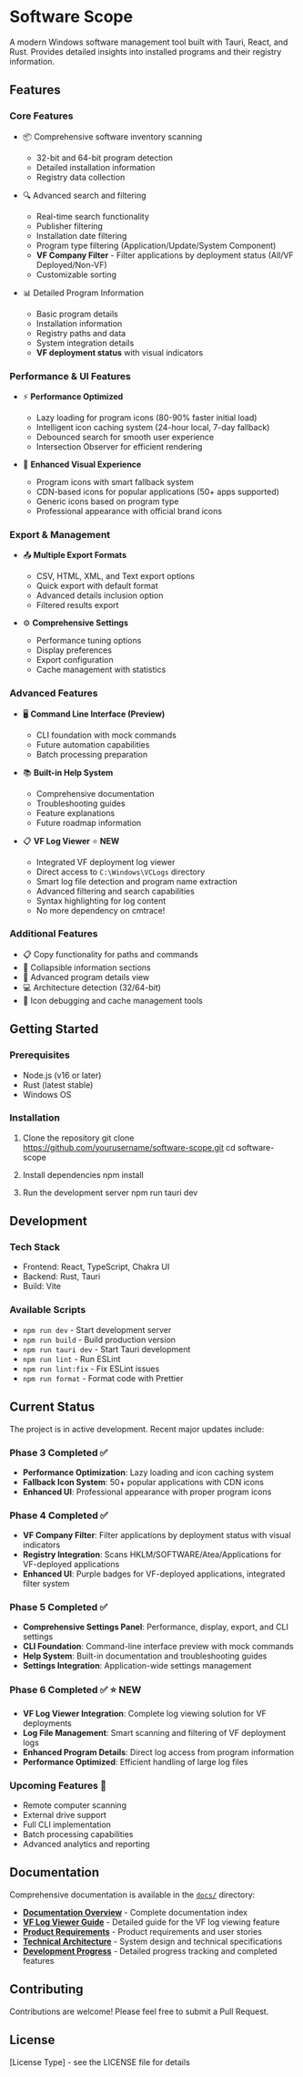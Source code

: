 # Software Scope

A modern Windows software management tool built with Tauri, React, and Rust. Provides detailed insights into installed programs and their registry information.

## Features

### Core Features
- 📦 Comprehensive software inventory scanning
  - 32-bit and 64-bit program detection
  - Detailed installation information
  - Registry data collection

- 🔍 Advanced search and filtering
  - Real-time search functionality
  - Publisher filtering
  - Installation date filtering
  - Program type filtering (Application/Update/System Component)
  - **VF Company Filter** - Filter applications by deployment status (All/VF Deployed/Non-VF)
  - Customizable sorting

- 📊 Detailed Program Information
  - Basic program details
  - Installation information
  - Registry paths and data
  - System integration details
  - **VF deployment status** with visual indicators

### Performance & UI Features
- ⚡ **Performance Optimized**
  - Lazy loading for program icons (80-90% faster initial load)
  - Intelligent icon caching system (24-hour local, 7-day fallback)
  - Debounced search for smooth user experience
  - Intersection Observer for efficient rendering

- 🎨 **Enhanced Visual Experience**
  - Program icons with smart fallback system
  - CDN-based icons for popular applications (50+ apps supported)
  - Generic icons based on program type
  - Professional appearance with official brand icons

### Export & Management
- 📤 **Multiple Export Formats**
  - CSV, HTML, XML, and Text export options
  - Quick export with default format
  - Advanced details inclusion option
  - Filtered results export

- ⚙️ **Comprehensive Settings**
  - Performance tuning options
  - Display preferences
  - Export configuration
  - Cache management with statistics

### Advanced Features
- 🖥️ **Command Line Interface (Preview)**
  - CLI foundation with mock commands
  - Future automation capabilities
  - Batch processing preparation

- 📚 **Built-in Help System**
  - Comprehensive documentation
  - Troubleshooting guides
  - Feature explanations
  - Future roadmap information

- 📋 **VF Log Viewer** ⭐ **NEW**
  - Integrated VF deployment log viewer
  - Direct access to `C:\Windows\VCLogs` directory
  - Smart log file detection and program name extraction
  - Advanced filtering and search capabilities
  - Syntax highlighting for log content
  - No more dependency on cmtrace!

### Additional Features
- 📋 Copy functionality for paths and commands
- 🎯 Collapsible information sections
- 📁 Advanced program details view
- 💻 Architecture detection (32/64-bit)
- 🔧 Icon debugging and cache management tools

## Getting Started

### Prerequisites
- Node.js (v16 or later)
- Rust (latest stable)
- Windows OS

### Installation
1. Clone the repository
git clone https://github.com/yourusername/software-scope.git
cd software-scope


2. Install dependencies
npm install

3. Run the development server
npm run tauri dev


## Development

### Tech Stack
- Frontend: React, TypeScript, Chakra UI
- Backend: Rust, Tauri
- Build: Vite

### Available Scripts
- `npm run dev` - Start development server
- `npm run build` - Build production version
- `npm run tauri dev` - Start Tauri development
- `npm run lint` - Run ESLint
- `npm run lint:fix` - Fix ESLint issues
- `npm run format` - Format code with Prettier

## Current Status
The project is in active development. Recent major updates include:

### Phase 3 Completed ✅
- **Performance Optimization**: Lazy loading and icon caching system
- **Fallback Icon System**: 50+ popular applications with CDN icons
- **Enhanced UI**: Professional appearance with proper program icons

### Phase 4 Completed ✅
- **VF Company Filter**: Filter applications by deployment status with visual indicators
- **Registry Integration**: Scans HKLM/SOFTWARE/Atea/Applications for VF-deployed applications
- **Enhanced UI**: Purple badges for VF-deployed applications, integrated filter system

### Phase 5 Completed ✅
- **Comprehensive Settings Panel**: Performance, display, export, and CLI settings
- **CLI Foundation**: Command-line interface preview with mock commands
- **Help System**: Built-in documentation and troubleshooting guides
- **Settings Integration**: Application-wide settings management

### Phase 6 Completed ✅ ⭐ **NEW**
- **VF Log Viewer Integration**: Complete log viewing solution for VF deployments
- **Log File Management**: Smart scanning and filtering of VF deployment logs
- **Enhanced Program Details**: Direct log access from program information
- **Performance Optimized**: Efficient handling of large log files

### Upcoming Features 🔮
- Remote computer scanning
- External drive support
- Full CLI implementation
- Batch processing capabilities
- Advanced analytics and reporting

## Documentation

Comprehensive documentation is available in the [`docs/`](./docs/) directory:

- **[Documentation Overview](./docs/README.md)** - Complete documentation index
- **[VF Log Viewer Guide](./docs/VF-Log-Viewer-Guide.md)** - Detailed guide for the VF log viewing feature
- **[Product Requirements](./docs/PRD.md)** - Product requirements and user stories
- **[Technical Architecture](./docs/SRS.md)** - System design and technical specifications
- **[Development Progress](./docs/Progress.md)** - Detailed progress tracking and completed features

## Contributing
Contributions are welcome! Please feel free to submit a Pull Request.

## License
[License Type] - see the LICENSE file for details